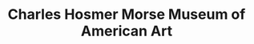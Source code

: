 ---
layout: repo
title: "Charles Hosmer Morse Museum of American Art"
id: 1034
permalink: repos/1034/
---